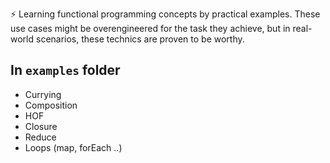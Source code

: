 ⚡️ Learning functional programming concepts by practical examples. These use cases might be overengineered for the task they achieve, but in real-world scenarios, these technics are proven to be worthy.

## In `examples` folder

* Currying
* Composition
* HOF
* Closure
* Reduce
* Loops (map, forEach ..)
